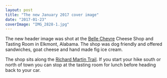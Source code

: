 ```yaml
---
layout: post
title: "The new January 2017 cover image"
date: "2017-01-23"
coverImage: "IMG_2828-1.jpg"
---
```


The new header image was shot at the [Belle Chevre](http://www.bellechevre.com/) Cheese Shop and Tasting Room in Elkmont, Alabama. The shop was dog friendly and offered sandwiches, goat cheese and hand made fig ice cream.

The shop sits along the [Richard Martin Trail](https://en.wikipedia.org/wiki/Richard_Martin_Trail). If you start your hike south or north of town you can stop at the tasting room for lunch before heading back to your car.
